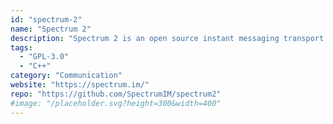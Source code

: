 ```yaml
---
id: "spectrum-2"
name: "Spectrum 2"
description: "Spectrum 2 is an open source instant messaging transport.  It allows users to chat together even when they are using different IM networks."
tags:
  - "GPL-3.0"
  - "C++"
category: "Communication"
website: "https://spectrum.im/"
repo: "https://github.com/SpectrumIM/spectrum2"
#image: "/placeholder.svg?height=300&width=400"
---
```


